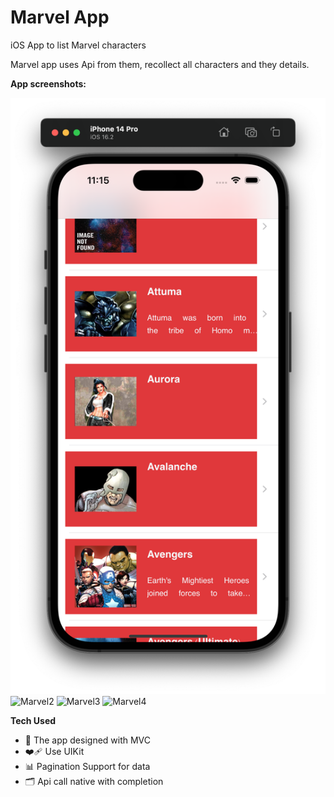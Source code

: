 # Marvel App
iOS App to list Marvel characters

Marvel app uses Api from them, recollect all characters and they details.

**App screenshots:**

<p align="left">
<img src="/marvel1.png" alt="Marvel1" />
<img src="/images/marvel2.png" alt="Marvel2" />
<img src="/images/marvel3.png" alt="Marvel3" />
<img src="/images/marvel4.png" alt="Marvel4" />
</p>

**Tech Used**
- 🎨 The app designed with MVC
- ❤️‍🩹 Use UIKit
- 📊 Pagination Support for data
- 🗂️ Api call native with completion
